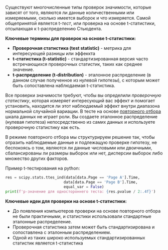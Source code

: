 Существуют многочисленные типы проверок значимости, которые зависят от того, являются ли данные количественными или измеряемыми, сколько имеется выборок и что измеряется. Самой общепринятой является t-*тест*, или проверка на основе t-статистики, отсылающая к t-распределению Стьюдента.

**Ключевые термины для проверок на основе t-статистики:**

* **Проверочная статистика (test statistic)** - метрика для интересующей разницы или эффеккта
* **t-статистика (t-statistic)** - стандартизированная версия часто встречающихся проверочных статистик, таких как среднее значение.
* **t-распределение (t-distribution)** - эталонное распределение (в данном случае полученное из нулевой гипотезы), с которым может быть сопоставлена наблюдаемая t-статистика.

Все проверки значимости требуют, чтобы вы определили *проверочную статистику*, которая измеряет интересующий вас эффект и помогает установить, находится ли этот наблюдаемый эффект внутри диапазона нормальной случайной вариации. В тесте на основе [повторного отбора](Практическая%20статистика/Статистические%20эксперименты%20и%20проверка%20значимости/Повторный%20отбор) шкала данных не играет роли. Вы создаете эталонное распределение (нулевая гипотеза) непосредственно из самих данных и используете проверочную статистику как есть.

В режиме повторного отбора мы структурируем решение так, чтобы отразить наблюдаемые данные и подлежащую проверке гипотезу, не беспокоясь о том, являются ли данные числовыми или двоичными, сбалансированы ли размеры выборок или нет, дисперсии выборок либо множество других факторов.

Пример t-тестирования на python:

```python
res = scipy.stats.ttes_ind(data[data.Page == 'Page A'].Time,
						  data[data.Page == 'Page B'].Time,
						  equal_var = False)
print(f'p-значение для одностороннего теста: {res.pvalue / 2:.4f}')
```

**Ключевые идеи для проверки на основе t-статистики:**

* До появления компьютеров проверки на основе повторного отбора не были практичными, и статистики использовали стандартные эталонные распределение.
* Проверочная статистика затем может быть стандартизирована и сопоставлена с эталонным распределением.
* Одной из таких широко используемых стандартизированных статистик является t-статистика